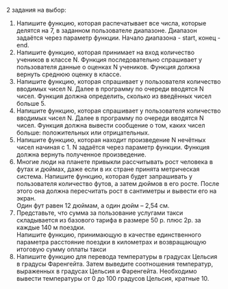 2 задания на выбор:
1.  Напишите функцию, которая распечатывает все числа, которые делятся на 7, в заданном пользователе диапазоне. Диапазон задаётся через параметр функции. Начало диапазона - start, конец - end.
2.  Напишите функцию, которая принимает на вход количество учеников в классе N. Функция последовательно спрашивает у пользователя данные о оценках N учеников. Функция должна вернуть среднюю оценку в классе.
3.  Напишите функцию, которая спрашивает у пользователя количество вводимых чисел N. Далее в программу по очереди вводятся N чисел. Функция должна определить, сколько из введённых чисел больше 5.
4.  Напишите функцию, которая спрашивает у пользователя количество вводимых чисел N. Далее в программу по очереди вводятся N чисел. Функция должна вывести сообщение о том, каких чисел больше: положительных или отрицательных.
5. Напишите функцию, которая находит произведение N нечётных чисел начиная с 1. N задаётся через параметр функции. Функция должна вернуть полученное произведение.
6. Многие люди на планете привыкли рассчитывать рост человека в футах и дюймах, даже если в их стране принята метрическая система. Напишите функцию, которая будет запрашивать у пользователя количество футов, а  затем дюймов в  его росте. После этого она должна пересчитать рост в сантиметры и вывести его на экран. <br>
Один фут равен 12 дюймам, а один дюйм – 2,54 см.
7. Представьте, что сумма за пользование услугами такси складывается из базового тарифа в  размере 50 р. плюс 2р. за каждые 140 м поездки. <br>
   Напишите функцию, принимающую в качестве единственного параметра расстояние поездки в километрах и возвращающую итоговую сумму оплаты такси 
8. Напишите функцию для перевода температуры в градусах Цельсия в градусы Фаренгейта. Затем выведите соотношения температур, выраженных в градусах Цельсия и Фаренгейта. Необходимо вывести температуры от 0 до 100 градусов Цельсия, кратные 10.
